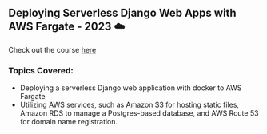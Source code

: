 ## Deploying Serverless Django Web Apps with AWS Fargate - 2023 ☁️

Check out the course [here](https://www.udemy.com/course/deploy-a-serverless-django-web-app-with-aws-fargate-2022/)

### Topics Covered:
* Deploying a serverless Django web application with docker to AWS Fargate
* Utilizing AWS services, such as Amazon S3 for hosting static files, Amazon RDS to manage a Postgres-based database, and AWS Route 53 for domain name registration.

